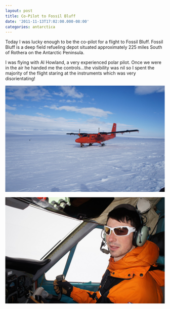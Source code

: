 ```yaml
---
layout: post
title: Co-Pilot to Fossil Bluff
date: '2011-11-13T17:02:00.000-08:00'
categories: antarctica
---
```


Today I was lucky enough to be the co-pilot for a flight to Fossil Bluff. Fossil Bluff is a deep field refueling depot situated approximately 225 miles South of Rothera on the Antarctic Peninsula.

I was flying with Al Howland, a very experienced polar pilot. Once we were in the air he handed me the controls...the visibility was nil so I spent the majority of the flight staring at the instruments which was very disorientating!

![Twin Otter at Fossil Bluff](/photos/blogger-posts/DSC00460.JPG)

![Maverick flying the plane](/photos/blogger-posts/DSC00461.JPG)
